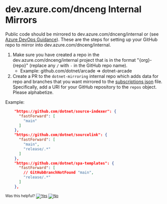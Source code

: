 # dev.azure.com/dnceng Internal Mirrors

Public code should be mirrored to dev.azure.com/dnceng/internal or (see [Azure DevOps Guidance](https://github.com/dotnet/arcade/blob/master/Documentation/AzureDevOps/AzureDevOpsGuidance.md)).  These are the steps for setting up your GitHub repo to mirror into dev.azure.com/dnceng/internal.

1. Make sure you have created a repo in the dev.azure.com/dnceng/internal project that is in the format "{org}-{repo}" (replace  any `/` with `-` in the GitHub repo name).
    - Example: github.com/dotnet/arcade => dotnet-arcade
2. Create a PR to the `dotnet-mirroring` internal repo which adds data for repo and branches that you want mirrored to the [subscriptions json](https://dev.azure.com/dnceng/internal/_git/dotnet-mirroring?path=/dnceng-subscriptions.jsonc) file. Specifically, add a URI for your GitHub repository to the `repos` object. Please alphabetize.

Example:
```json
    "https://github.com/dotnet/source-indexer": {
      "fastForward": [
        "main"
      ]
    },
    "https://github.com/dotnet/sourcelink": {
      "fastForward": [
        "main",
        "release/.*"
      ]
    },
    "https://github.com/dotnet/spa-templates": {
      "fastForward": [
        // GitHubBranchNotFound "main",
        "release/.*"
      ]
    },
```


<!-- Begin Generated Content: Doc Feedback -->
<sub>Was this helpful? [![Yes](https://helix.dot.net/f/ip/5?p=Documentation%5CAzureDevOps%5Cinternal-mirror.md)](https://helix.dot.net/f/p/5?p=Documentation%5CAzureDevOps%5Cinternal-mirror.md) [![No](https://helix.dot.net/f/in)](https://helix.dot.net/f/n/5?p=Documentation%5CAzureDevOps%5Cinternal-mirror.md)</sub>
<!-- End Generated Content-->
